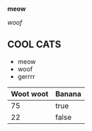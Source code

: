 **meow**

_woof_

## COOL CATS

- meow
- woof
- gerrrr

| Woot woot | Banana |
|-----------|--------|
| 75 | true |
| 22 | false |
